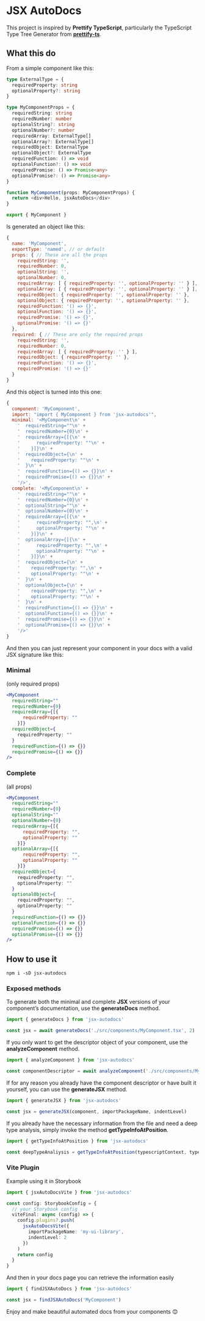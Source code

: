 # JSX AutoDocs

This project is inspired by **Prettify TypeScript**, particularly the TypeScript Type Tree Generator from [**prettify-ts**](https://github.com/mylesmmurphy/prettify-ts).

## What this do
From a simple component like this:
```typescript
type ExternalType = {
  requiredProperty: string
  optionalProperty?: string
}

type MyComponentProps = {
  requiredString: string
  requiredNumber: number
  optionalString?: string
  optionalNumber?: number
  requiredArray: ExternalType[]
  optionalArray?: ExternalType[]
  requiredObject: ExternalType
  optionalObject?: ExternalType
  requiredFunction: () => void
  optionalFunction?: () => void
  requiredPromise: () => Promise<any>
  optionalPromise?: () => Promise<any>
}

function MyComponent(props: MyComponentProps) {
  return <div>Hello, jsxAutoDocs</div>
}

export { MyComponent }
```

Is generated an object like this:
```javascript
{
  name: 'MyComponent',
  exportType: 'named', // or default
  props: { // These are all the props
    requiredString: '',
    requiredNumber: 0,
    optionalString: '',
    optionalNumber: 0,
    requiredArray: [ { requiredProperty: '', optionalProperty: '' } ],
    optionalArray: [ { requiredProperty: '', optionalProperty: '' } ],
    requiredObject: { requiredProperty: '', optionalProperty: '' },
    optionalObject: { requiredProperty: '', optionalProperty: '' },
    requiredFunction: '() => {}',
    optionalFunction: '() => {}',
    requiredPromise: '() => {}',
    optionalPromise: '() => {}'
  },
  required: { // These are only the required props
    requiredString: '',
    requiredNumber: 0,
    requiredArray: [ { requiredProperty: '' } ],
    requiredObject: { requiredProperty: '' },
    requiredFunction: '() => {}',
    requiredPromise: '() => {}'
  }
}
```

And this object is turned into this one:
```javascript
{
  component: 'MyComponent',
  import: "import { MyComponent } from 'jsx-autodocs'",
  minimal: '<MyComponent\n' +
    '  requiredString=""\n' +
    '  requiredNumber={0}\n' +
    '  requiredArray={[{\n' +
    '      requiredProperty: ""\n' +
    '    }]}\n' +
    '  requiredObject={\n' +
    '    requiredProperty: ""\n' +
    '  }\n' +
    '  requiredFunction={() => {}}\n' +
    '  requiredPromise={() => {}}\n' +
    '/>',
  complete: '<MyComponent\n' +
    '  requiredString=""\n' +
    '  requiredNumber={0}\n' +
    '  optionalString=""\n' +
    '  optionalNumber={0}\n' +
    '  requiredArray={[{\n' +
    '      requiredProperty: "",\n' +
    '      optionalProperty: ""\n' +
    '    }]}\n' +
    '  optionalArray={[{\n' +
    '      requiredProperty: "",\n' +
    '      optionalProperty: ""\n' +
    '    }]}\n' +
    '  requiredObject={\n' +
    '    requiredProperty: "",\n' +
    '    optionalProperty: ""\n' +
    '  }\n' +
    '  optionalObject={\n' +
    '    requiredProperty: "",\n' +
    '    optionalProperty: ""\n' +
    '  }\n' +
    '  requiredFunction={() => {}}\n' +
    '  optionalFunction={() => {}}\n' +
    '  requiredPromise={() => {}}\n' +
    '  optionalPromise={() => {}}\n' +
    '/>'
}
```

And then you can just represent your component in your docs with a valid JSX signature like this:

### Minimal
(only required props)
```jsx
<MyComponent
  requiredString=""
  requiredNumber={0}
  requiredArray={[{
      requiredProperty: ""
    }]}
  requiredObject={
    requiredProperty: ""
  }
  requiredFunction={() => {}}
  requiredPromise={() => {}}
/>
```

### Complete
(all props)
```jsx
<MyComponent
  requiredString=""
  requiredNumber={0}
  optionalString=""
  optionalNumber={0}
  requiredArray={[{
      requiredProperty: "",
      optionalProperty: ""
    }]}
  optionalArray={[{
      requiredProperty: "",
      optionalProperty: ""
    }]}
  requiredObject={
    requiredProperty: "",
    optionalProperty: ""
  }
  optionalObject={
    requiredProperty: "",
    optionalProperty: ""
  }
  requiredFunction={() => {}}
  optionalFunction={() => {}}
  requiredPromise={() => {}}
  optionalPromise={() => {}}
/>
```

## How to use it
```shell
npm i -sD jsx-autodocs
```

### Exposed methods
To generate both the minimal and complete **JSX** versions of your component’s documentation, use the **generateDocs** method.
```typescript
import { generateDocs } from 'jsx-autodocs'

const jsx = await generateDocs('./src/components/MyComponent.tsx', 2)
```

If you only want to get the descriptor object of your component, use the **analyzeComponent** method.
```typescript
import { analyzeComponent } from 'jsx-autodocs'

const componentDescriptor = await analyzeComponent('./src/components/MyComponent.tsx')
```

If for any reason you already have the component descriptor or have built it yourself, you can use the **generateJSX** method.
```typescript
import { generateJSX } from 'jsx-autodocs'

const jsx = generateJSX(component, importPackageName, indentLevel)
```

If you already have the necessary information from the file and need a deep type analysis, simply invoke the method **getTypeInfoAtPosition**.
```typescript
import { getTypeInfoAtPosition } from 'jsx-autodocs'

const deepTypeAnaliysis = getTypeInfoAtPosition(typescriptContext, typeChecker, sourceFile, position, options)
```

### Vite Plugin
Example using it in Storybook
```typescript
import { jsxAutoDocsVite } from 'jsx-autodocs'

const config: StorybookConfig = {
  // your Storybook config
  viteFinal: async (config) => {
    config.plugins?.push(
      jsxAutoDocsVite({
        importPackageName: 'my-ui-library',
        indentLevel: 2
      })
    )
    return config
  }
}
```

And then in your docs page you can retrieve the information easily
```typescript
import { findJSXAutoDocs } from 'jsx-autodocs'

const jsx = findJSXAutoDocs('MyComponent')
```

Enjoy and make beautiful automated docs from your components 😊